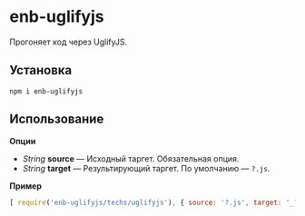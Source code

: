 # enb-uglifyjs

Прогоняет код через UglifyJS.

## Установка

```
npm i enb-uglifyjs
```

## Использование

**Опции**

* *String* **source** — Исходный таргет. Обязательная опция.
* *String* **target** — Результирующий таргет. По умолчанию — `?.js`.

**Пример**

```javascript
[ require('enb-uglifyjs/techs/uglifyjs'), { source: '?.js', target: '_?.js' } ];
```
